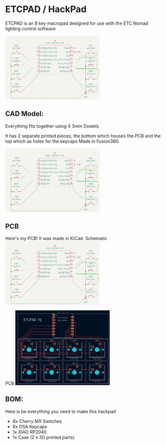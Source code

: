 # ETCPAD / HackPad

ETCPAD is an 8 key macropad designed for use with the ETC Nomad lighting control software

<img src=assets/schematic.png alt="Overall" width="300"/>

## CAD Model:
Everything fits together using 4 3mm Dowels

It has 2 separate printed pieces, the bottom which houses the PCB and the top which as holes for the keycaps
Made in Fusion360.

<img src=assets/schematic.png alt="Split" width="300"/>

## PCB
Here's my PCB! It was made in KiCad.
Schematic
<img src=assets/schematic.png alt="Schematic" width="300"/>

PCB
<img src=assets/pcb.png alt="PCB" width="300"/>

## BOM:
Here is be everything you need to make this hackpad

- 8x Cherry MX Switches
- 8x DSA Keycaps
- 1x XIAO RP2040
- 1x Case (2 x 3D printed parts)
